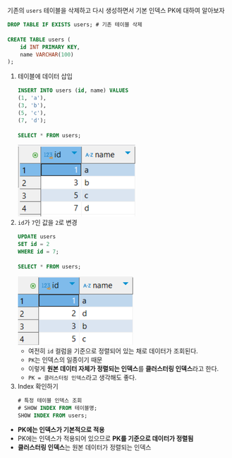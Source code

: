 기존의 `users` 테이블을 삭제하고 다시 생성하면서 기본 인덱스 PK에 대하여 알아보자

```sql
DROP TABLE IF EXISTS users; # 기존 테이블 삭제

CREATE TABLE users (
    id INT PRIMARY KEY,
    name VARCHAR(100)
);
```

1. 테이블에 데이터 삽입
    ```sql
    INSERT INTO users (id, name) VALUES 
    (1, 'a'),
    (3, 'b'),
    (5, 'c'),
    (7, 'd');

    SELECT * FROM users;
    ```
    ![alt text](../../images/index-pk1.png)
2. `id`가 `7`인 값을 `2`로 변경
    ```sql
    UPDATE users
    SET id = 2
    WHERE id = 7;

    SELECT * FROM users;
    ```
    ![alt text](../../images/index-pk2.png)
    - 여전히 `id` 컬럼을 기준으로 정렬되어 있는 채로 데이터가 조회된다.
    - `PK`는 인덱스의 일종이기 때문
    - 이렇게 **원본 데이터 자체가 정렬되는 인덱스**를 **클러스터링 인덱스**라고 한다.
    - `PK = 클러스터링 인덱스`라고 생각해도 좋다.
3. Index 확인하기
    ```sql
    # 특정 테이블 인덱스 조회
    # SHOW INDEX FROM 테이블명;
    SHOW INDEX FROM users; 
    ```

- **PK에는 인덱스가 기본적으로 적용**
- PK에는 인덱스가 적용되어 있으므로 **PK를 기준으로 데이터가 정렬됨**
- **클러스터링 인덱스**는 원본 데이터가 정렬되는 인덱스